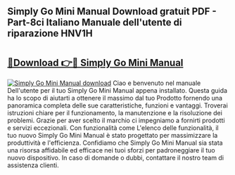 ## Simply Go Mini Manual Download gratuit PDF - Part-8ci Italiano Manuale dell'utente di riparazione HNV1H

# <h2><a href="http://dfblr86.blite.top/?on=Simply+Go+Mini+Manual">🔗Download 👉🔴 Simply Go Mini Manual</a></h2>

[![Simply Go Mini Manual download](https://i.imgur.com/lujVjoI.png)](http://dfblr86.blite.top/?on=Simply+Go+Mini+Manual)
Ciao e benvenuto nel manuale Dell'utente per il tuo Simply Go Mini Manual appena installato. Questa guida ha lo scopo di aiutarti a ottenere il massimo dal tuo Prodotto fornendo una panoramica completa delle sue caratteristiche, funzioni e vantaggi. Troverai istruzioni chiare per il funzionamento, la manutenzione e la risoluzione dei problemi. Grazie per aver scelto il marchio ci impegniamo a fornirti prodotti e servizi eccezionali. Con funzionalità come L'elenco delle funzionalità, il tuo nuovo Simply Go Mini Manual è stato progettato per massimizzare la produttività e l'efficienza. Confidiamo che Simply Go Mini Manual sia stata una risorsa affidabile ed efficace nei tuoi sforzi per padroneggiare il tuo nuovo dispositivo. In caso di domande o dubbi, contattare il nostro team di assistenza clienti.
